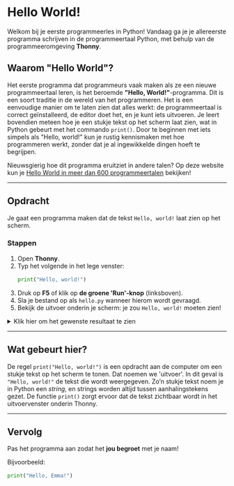 # Hello World!

Welkom bij je eerste programmeerles in Python! Vandaag ga je je allereerste
programma schrijven in de programmeertaal Python, met behulp van de
programmeeromgeving **Thonny**.

## Waarom "Hello World"?

Het eerste programma dat programmeurs vaak maken als ze een nieuwe
programmeertaal leren, is het beroemde **"Hello, World!"**-programma. Dit is een
soort traditie in de wereld van het programmeren. Het is een eenvoudige manier
om te laten zien dat alles werkt: de programmeertaal is correct geïnstalleerd,
de editor doet het, en je kunt iets uitvoeren. Je leert bovendien meteen hoe je
een stukje tekst op het scherm laat zien, wat in Python gebeurt met het commando
`print()`. Door te beginnen met iets simpels als "Hello, world!" kun je rustig
kennismaken met hoe programmeren werkt, zonder dat je al ingewikkelde dingen
hoeft te begrijpen.

Nieuwsgierig hoe dit programma eruitziet in andere talen? Op deze website kun je
[Hello World in meer dan 600 programmeertalen](https://helloworldcollection.github.io/)
bekijken!


---

## Opdracht

Je gaat een programma maken dat de tekst `Hello, world!` laat zien op het scherm.

### Stappen

1. Open **Thonny**.
2. Typ het volgende in het lege venster:
    ```python
    print("Hello, world!")
    ```
3. Druk op **F5** of klik op **de groene 'Run'-knop** (linksboven).
4. Sla je bestand op als `hello.py` wanneer hierom wordt gevraagd.
5. Bekijk de uitvoer onderin je scherm: je zou `Hello, world!` moeten zien!

<details>
   <summary>Klik hier om het gewenste resultaat te zien</summary>
   
   Als je alles goed gedaan hebt, ziet het er als volgt uit:
   ![2-1-hello-world.png](../media/2-1-hello-world.png)
</details>

---

## Wat gebeurt hier?

De regel `print("Hello, world!")` is een opdracht aan de computer om een stukje
tekst op het scherm te tonen. Dat noemen we 'uitvoer'. In dit geval is
`"Hello, world!"` de tekst die wordt weergegeven. Zo’n stukje tekst noem je in
Python een *string*, en strings worden altijd tussen aanhalingstekens gezet. De
functie `print()` zorgt ervoor dat de tekst zichtbaar wordt in het
uitvoervenster onderin Thonny.

---

## Vervolg

Pas het programma aan zodat het **jou begroet** met je naam!

Bijvoorbeeld:
```python
print("Hello, Emma!")
```
